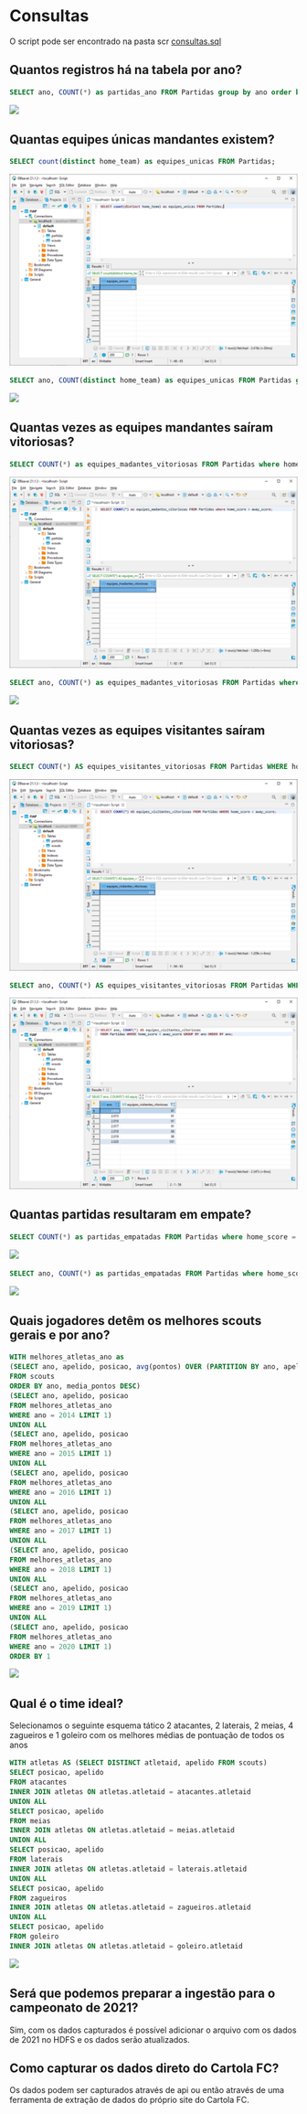 # Consultas
O script pode ser encontrado na pasta scr [consultas.sql](https://github.com/Edher-Santos-EM/fiap-solution-sprint-1/blob/main/src/consultas.sql)

## Quantos registros há na tabela por ano?
```sql
SELECT ano, COUNT(*) as partidas_ano FROM Partidas group by ano order by ano;
```
<img src="./resultados/quantos_registros_ha_na_tabela_por_ano.png"></img>

##  Quantas equipes únicas mandantes existem?
```sql
SELECT count(distinct home_team) as equipes_unicas FROM Partidas;
```
<img src="./resultados/quantas_equipes_unicas_mandantes_existem.png"></img>

```sql
SELECT ano, COUNT(distinct home_team) as equipes_unicas FROM Partidas group by ano order by ano;
```
<img src="./resultados/quantas_equipes_unicas_mandantes_existem_por_ano.png"></img>

## Quantas vezes as equipes mandantes saíram vitoriosas?
```sql
SELECT COUNT(*) as equipes_madantes_vitoriosas FROM Partidas where home_score > away_score;
```
<img src="./resultados/quantas_vezes_as_equipes_mandantes_sairam_vitoriosas.png"></img>

```sql
SELECT ano, COUNT(*) as equipes_madantes_vitoriosas FROM Partidas where home_score > away_score group by ano order by ano;
```
<img src="./resultados/quantas_vezes_as_equipes_mandantes_sairam_vitoriosas_por_ano.png"></img>

## Quantas vezes as equipes visitantes saíram vitoriosas?
```sql
SELECT COUNT(*) AS equipes_visitantes_vitoriosas FROM Partidas WHERE home_score < away_score;
```
<img src="./resultados/quantas_vezes_as_equipes_visitantes_sairam_vitoriosas.png"></img>

```sql
SELECT ano, COUNT(*) AS equipes_visitantes_vitoriosas FROM Partidas WHERE home_score < away_score GROUP BY ano ORDER BY ano;
```
<img src="./resultados/quantas_vezes_as_equipes_visitantes_sairam_vitoriosas_por_ano.png"></img>

## Quantas partidas resultaram em empate?
```sql
SELECT COUNT(*) as partidas_empatadas FROM Partidas where home_score = away_score;
```
<img src="./resultados/quantos_registros_ha_na_tabela.png"></img>

```sql
SELECT ano, COUNT(*) as partidas_empatadas FROM Partidas where home_score = away_score group by ano order by ano;
```
<img src="./resultados/quantas_partidas_resultaram_em_empate_ano.png"></img>

## Quais jogadores detêm os melhores scouts gerais e por ano?

```sql
WITH melhores_atletas_ano as
(SELECT ano, apelido, posicao, avg(pontos) OVER (PARTITION BY ano, apelido) media_pontos
FROM scouts 
ORDER BY ano, media_pontos DESC)
(SELECT ano, apelido, posicao
FROM melhores_atletas_ano
WHERE ano = 2014 LIMIT 1)
UNION ALL
(SELECT ano, apelido, posicao
FROM melhores_atletas_ano
WHERE ano = 2015 LIMIT 1)
UNION ALL
(SELECT ano, apelido, posicao
FROM melhores_atletas_ano
WHERE ano = 2016 LIMIT 1)
UNION ALL
(SELECT ano, apelido, posicao
FROM melhores_atletas_ano
WHERE ano = 2017 LIMIT 1)
UNION ALL
(SELECT ano, apelido, posicao
FROM melhores_atletas_ano
WHERE ano = 2018 LIMIT 1)
UNION ALL
(SELECT ano, apelido, posicao
FROM melhores_atletas_ano
WHERE ano = 2019 LIMIT 1)
UNION ALL
(SELECT ano, apelido, posicao
FROM melhores_atletas_ano
WHERE ano = 2020 LIMIT 1)
ORDER BY 1
```

<img src="./resultados/quais_jogadores_detem_os_melhores_scouts_gerais_e_por_ano.png"></img>


## Qual é o time ideal?

Selecionamos o seguinte esquema tático 2 atacantes, 2 laterais, 2 meias, 4 zagueiros e 1 goleiro com os melhores médias de pontuação de todos os anos

```sql
WITH atletas AS (SELECT DISTINCT atletaid, apelido FROM scouts)
SELECT posicao, apelido 
FROM atacantes
INNER JOIN atletas ON atletas.atletaid = atacantes.atletaid 
UNION ALL 	
SELECT posicao, apelido 
FROM meias
INNER JOIN atletas ON atletas.atletaid = meias.atletaid 
UNION ALL 
SELECT posicao, apelido 
FROM laterais
INNER JOIN atletas ON atletas.atletaid = laterais.atletaid 
UNION ALL 
SELECT posicao, apelido 
FROM zagueiros
INNER JOIN atletas ON atletas.atletaid = zagueiros.atletaid 
UNION ALL 
SELECT posicao, apelido 
FROM goleiro
INNER JOIN atletas ON atletas.atletaid = goleiro.atletaid 
```
<img src="./resultados/qual_e_o_time_ideal.png"></img>


## Será que podemos preparar a ingestão para o campeonato de 2021?
Sim, com os dados capturados é possível adicionar o arquivo com os dados de 2021 no HDFS e os dados serão atualizados.

## Como capturar os dados direto do Cartola FC?
Os dados podem ser capturados através de api ou então através de uma ferramenta de extração de dados do próprio site do Cartola FC.
